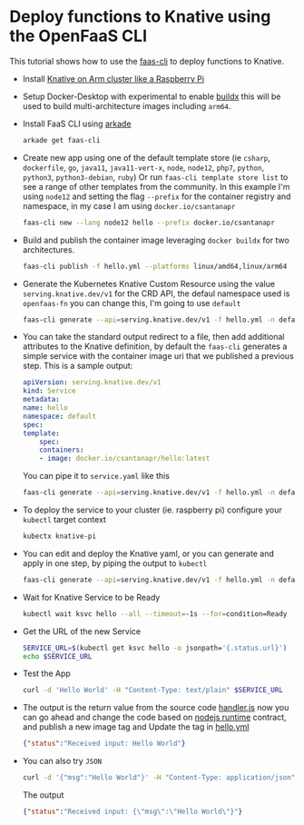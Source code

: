 # Deploy functions to Knative using the OpenFaaS CLI

This tutorial shows how to use the [faas-cli](https://github.com/openfaas/faas-cli) to deploy functions to Knative.


- Install [Knative on Arm cluster like a Raspberry Pi](https://github.com/csantanapr/knative-pi)

- Setup Docker-Desktop with experimental to enable [buildx](https://docs.docker.com/buildx/working-with-buildx/) this will be used to build multi-architecture images including `arm64`.

- Install FaaS CLI using [arkade](https://github.com/alexellis/arkade)
    ```bash
    arkade get faas-cli
    ```

- Create new app using one of the default template store (ie `csharp`, `dockerfile`, `go`, `java11`, `java11-vert-x`, `node`, `node12`, `php7`, `python`, `python3`, `python3-debian`, `ruby`) Or run `faas-cli template store list` to see a range of other templates from the community. In this example I'm using `node12` and setting the flag `--prefix` for the container registry and namespace, in my case I am using `docker.io/csantanapr`
    ```bash
    faas-cli new --lang node12 hello --prefix docker.io/csantanapr
    ```

- Build and publish the container image leveraging `docker buildx` for two architectures.
    ```bash
    faas-cli publish -f hello.yml --platforms linux/amd64,linux/arm64
    ```

- Generate the Kubernetes Knative Custom Resource using the value `serving.knative.dev/v1` for the CRD API, the defaul namespace used is `openfaas-fn` you can change this, I'm going to use `default`
    ```bash
    faas-cli generate --api=serving.knative.dev/v1 -f hello.yml -n default
    ```

- You can take the standard output redirect to a file, then add additional attributes to the Knative definition, by default the `faas-cli` generates a simple service with the container image uri that we published a previous step. This is a sample output:
    ```yaml
    apiVersion: serving.knative.dev/v1
    kind: Service
    metadata:
    name: hello
    namespace: default
    spec:
    template:
        spec:
        containers:
        - image: docker.io/csantanapr/hello:latest
    ```
    You can pipe it to `service.yaml` like this
    ```bash
    faas-cli generate --api=serving.knative.dev/v1 -f hello.yml -n default > service.yaml
    ```

- To deploy the service to your cluster (ie. raspberry pi) configure your `kubectl` target context
    ```bash
    kubectx knative-pi
    ```

- You can edit and deploy the Knative yaml, or you can generate and apply in one step, by piping the output to `kubectl`
    ```bash
    faas-cli generate --api=serving.knative.dev/v1 -f hello.yml -n default | kubectl apply -f -
    ```

- Wait for Knative Service to be Ready
    ```bash
    kubectl wait ksvc hello --all --timeout=-1s --for=condition=Ready
    ```

- Get the URL of the new Service
    ```bash
    SERVICE_URL=$(kubectl get ksvc hello -o jsonpath='{.status.url}')
    echo $SERVICE_URL
    ```

- Test the App
    ```bash
    curl -d 'Hello World' -H "Content-Type: text/plain" $SERVICE_URL
    ```

- The output is the return value from the source code [handler.js](./hello/handler.js) now you can go ahead and change the code based on [nodejs runtime](https://docs.openfaas.com/cli/templates/#nodejs-12-node12-asyncawait) contract, and publish a new image tag and Update the tag in [hello.yml](./hello.yml)
    ```json
    {"status":"Received input: Hello World"}
    ```

- You can also try `JSON`
    ```bash
    curl -d '{"msg":"Hello World"}' -H "Content-Type: application/json" $SERVICE_URL
    ```
    The output
    ```json
    {"status":"Received input: {\"msg\":\"Hello World\"}"}
    ```
